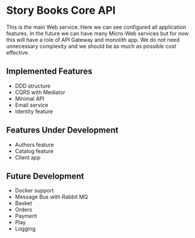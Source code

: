 ﻿# Story Books Core API

This is the main Web service. Here we can see configured all application features.
In the future we can have many Micro-Web services but for now this will have a role
of API Gateway and monolith app. We do not need unnecessary complexity and we should 
be as much as possible cost effective.

## Implemented Features
- DDD structure
- CQRS with Mediator 
- Minimal API
- Email service
- Identity feature

## Features Under Development
- Authors feature
- Catalog feature
- Client app

## Future Development
- Docker support
- Message Bus with Rabbit MQ
- Basket
- Orders
- Payment
- Play
- Logging